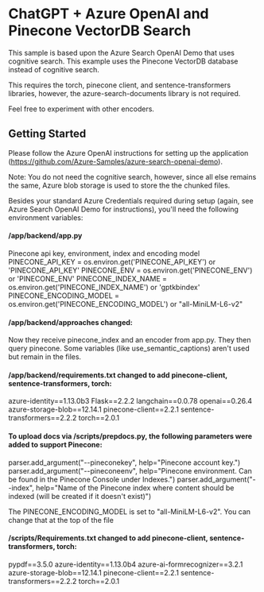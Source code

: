 # ChatGPT + Azure OpenAI and Pinecone VectorDB Search


This sample is based upon the Azure Search OpenAI Demo that uses cognitive search.  This example uses the Pinecone VectorDB database instead of cognitive search.   

This requires the torch, pinecone client, and sentence-transformers libraries, however, the azure-search-documents library is not required.  

Feel free to experiment with other encoders.


## Getting Started

Please follow the Azure OpenAI instructions for setting up the application (https://github.com/Azure-Samples/azure-search-openai-demo).  

Note: You do not need the cognitive search, however, since all else remains the same, Azure blob storage is used to store the the chunked files.  

Besides your standard Azure Credentials required during setup (again, see Azure Search OpenAI Demo for instructions), you'll need the following environment variables:

####  /app/backend/app.py
Pinecone api key, environment, index and encoding model
PINECONE_API_KEY =  os.environ.get('PINECONE_API_KEY') or 'PINECONE_API_KEY'
PINECONE_ENV = os.environ.get('PINECONE_ENV') or 'PINECONE_ENV'
PINECONE_INDEX_NAME = os.environ.get('PINECONE_INDEX_NAME') or 'gptkbindex'
PINECONE_ENCODING_MODEL = os.environ.get('PINECONE_ENCODING_MODEL') or "all-MiniLM-L6-v2" 

####  /app/backend/approaches changed:
Now they receive pinecone_index and an encoder from app.py.  They then query pinecone.  Some variables (like use_semantic_captions) aren't used but remain in the files.

####  /app/backend/requirements.txt changed to add pinecone-client, sentence-transformers, torch:
azure-identity==1.13.0b3
Flask==2.2.2
langchain==0.0.78
openai==0.26.4
azure-storage-blob==12.14.1
pinecone-client==2.2.1
sentence-transformers==2.2.2
torch==2.0.1


#### To upload docs via /scripts/prepdocs.py, the following parameters were added to support Pinecone:
parser.add_argument("--pineconekey", help="Pinecone account key.")
parser.add_argument("--pineconeenv", help="Pinecone environment. Can be found in the Pinecone Console under Indexes.")
parser.add_argument("--index", help="Name of the Pinecone index where content should be indexed (will be created if it doesn't exist)")

The PINECONE_ENCODING_MODEL is set to "all-MiniLM-L6-v2".  You can change that at the top of the file 

####  /scripts/Requirements.txt changed to add pinecone-client, sentence-transformers, torch:
pypdf==3.5.0
azure-identity==1.13.0b4
azure-ai-formrecognizer==3.2.1
azure-storage-blob==12.14.1
pinecone-client==2.2.1
sentence-transformers==2.2.2
torch==2.0.1
